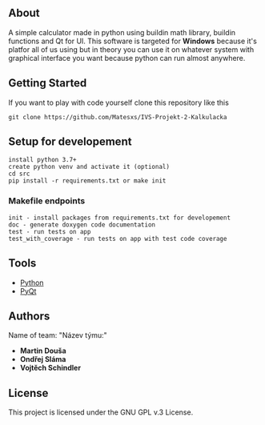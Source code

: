 ## About

A simple calculator made in python using buildin math library, buildin functions and Qt for UI.
This software is targeted for **Windows** because it's platfor all of us using but in theory you can use it on whatever
system with graphical interface you want because python can run almost anywhere.

## Getting Started

If you want to play with code yourself clone this repository like this
```
git clone https://github.com/Matesxs/IVS-Projekt-2-Kalkulacka
```

## Setup for developement
```
install python 3.7+
create python venv and activate it (optional)
cd src
pip install -r requirements.txt or make init
```

### Makefile endpoints
```
init - install packages from requirements.txt for developement
doc - generate doxygen code documentation
test - run tests on app
test_with_coverage - run tests on app with test code coverage
```

## Tools

* [Python](https://www.python.org/)
* [PyQt](https://wiki.python.org/moin/PyQt)

## Authors

Name of team: "Název týmu:"

* **Martin Douša**
* **Ondřej Sláma**
* **Vojtěch Schindler**

## License

This project is licensed under the GNU GPL v.3 License.
